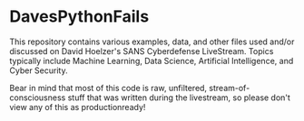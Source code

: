 # DavesPythonFails
This repository contains various examples, data, and other files used and/or discussed on David Hoelzer's SANS Cyberdefense LiveStream.  Topics typically include Machine Learning, Data Science, Artificial Intelligence, and Cyber Security.

Bear in mind that most of this code is raw, unfiltered, stream-of-consciousness stuff that was written during the livestream, so please don't view any of this as productionready!
